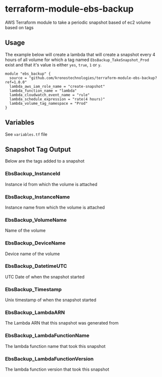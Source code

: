 # terraform-module-ebs-backup
AWS Terraform module to take a periodic snapshot based of ec2 volume based on tags

## Usage
The example below will create a lambda that will create a snapshot every 4 hours of
all volume for which a tag named `EbsBackup_TakeSnapshot_Prod` exist and that it's
 value is either `yes`, `true`, `1` or `y`.

```
module "ebs_backup" {
  source = "github.com/kronostechnologies/terraform-module-ebs-backup?ref=1.0.0"
  lambda_aws_iam_role_name = "create-snapshot"
  lambda_function_name = "lambda"
  lambda_cloudwatch_event_name = "rule"
  lambda_schedule_expression = "rate(4 hours)"
  lambda_volume_tag_namespace = "Prod"
}
```


## Variables
See `variables.tf` file

## Snapshot Tag Output
Below are the tags added to a snapshot

### EbsBackup_InstanceId
Instance id from which the volume is attached

### EbsBackup_InstanceName
Instance name from which the volume is attached

### EbsBackup_VolumeName
Name of the volume

### EbsBackup_DeviceName
Device name of the volume

### EbsBackup_DatetimeUTC
UTC Date of when the snapshot started

### EbsBackup_Timestamp
Unix timestamp of when the snapshot started

### EbsBackup_LambdaARN
The Lambda ARN that this snapshot was generated from

### EbsBackup_LambdaFunctionName
The lambda function name that took this snapshot

### EbsBackup_LambdaFunctionVersion
The lambda function version that took this snapshot
